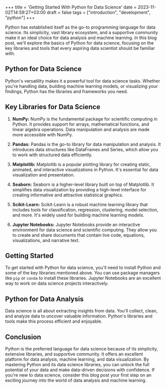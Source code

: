 +++
title = 'Getting Started With Python for Data Science'
date = 2023-11-02T14:59:27+03:00
draft = false
tags = ["introduction", "development", "python"]
+++

Python has established itself as the go-to programming language for data science. Its simplicity, vast library ecosystem, and a supportive community make it an ideal choice for data analysis and machine learning. In this blog post, we'll explore the basics of Python for data science, focusing on the key libraries and tools that every aspiring data scientist should be familiar with.

## Python for Data Science

Python's versatility makes it a powerful tool for data science tasks. Whether you're handling data, building machine learning models, or visualizing your findings, Python has the libraries and frameworks you need.

## Key Libraries for Data Science

1. **NumPy:** NumPy is the fundamental package for scientific computing in Python. It provides support for arrays, mathematical functions, and linear algebra operations. Data manipulation and analysis are made more accessible with NumPy.

2. **Pandas:** Pandas is the go-to library for data manipulation and analysis. It introduces data structures like DataFrames and Series, which allow you to work with structured data efficiently.

3. **Matplotlib:** Matplotlib is a popular plotting library for creating static, animated, and interactive visualizations in Python. It's essential for data visualization and presentation.

4. **Seaborn:** Seaborn is a higher-level library built on top of Matplotlib. It simplifies data visualization by providing a high-level interface for creating informative and attractive statistical graphics.

5. **Scikit-Learn:** Scikit-Learn is a robust machine learning library that includes tools for classification, regression, clustering, model selection, and more. It's widely used for building machine learning models.

6. **Jupyter Notebooks:** Jupyter Notebooks provide an interactive environment for data science and scientific computing. They allow you to create and share documents that contain live code, equations, visualizations, and narrative text.

## Getting Started

To get started with Python for data science, you'll need to install Python and some of the key libraries mentioned above. You can use package managers like `pip` or `conda` to install these libraries. Jupyter Notebooks are an excellent way to work on data science projects interactively.

## Python for Data Analysis

Data science is all about extracting insights from data. You'll collect, clean, and analyze data to uncover valuable information. Python's libraries and tools make this process efficient and enjoyable.

## Conclusion

Python is the preferred language for data science because of its simplicity, extensive libraries, and supportive community. It offers an excellent platform for data analysis, machine learning, and data visualization. By mastering Python and its data science libraries, you can unlock the full potential of your data and make data-driven decisions with confidence. If you're new to data science, consider this blog post your first step on an exciting journey into the world of data analysis and machine learning.
